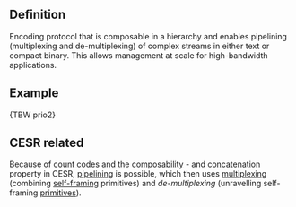 ## Definition
Encoding protocol that is composable in a hierarchy and enables pipelining (multiplexing and de-multiplexing) of complex streams in either text or compact binary. This allows management at scale for high-bandwidth applications.

## Example 
{TBW prio2}

## CESR related
Because of [count codes](count-code) and the [composability](composability) - and [concatenation](concatenation) property in CESR, [pipelining](pipelining) is possible, which then uses [multiplexing](multiplexing) (combining [self-framing](self-framing) primitives) and _de-multiplexing_ (unravelling self-framing [primitives](primitives)).
